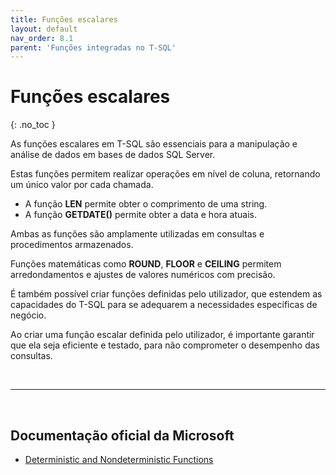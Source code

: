 ```yaml
---
title: Funções escalares
layout: default
nav_order: 8.1
parent: 'Funções integradas no T-SQL'
---
```




# Funções escalares
{: .no_toc }


As funções escalares em T-SQL são essenciais para a manipulação e análise de dados em bases de dados SQL Server. 

Estas funções permitem realizar operações em nível de coluna, retornando um único valor por cada chamada.

* A função **LEN** permite obter o comprimento de uma string.
* A função **GETDATE()** permite obter a data e hora atuais.

Ambas as funções são amplamente utilizadas em consultas e procedimentos armazenados.

Funções matemáticas como **ROUND**, **FLOOR** e **CEILING** permitem arredondamentos e ajustes de valores numéricos com precisão. 

É também possível criar funções definidas pelo utilizador, que estendem as capacidades do T-SQL para se adequarem a necessidades específicas de negócio. 


Ao criar uma função escalar definida pelo utilizador, é importante garantir que ela seja eficiente e testado, para não comprometer o desempenho das consultas. 

<br>

---

<br>

##  Documentação oficial da Microsoft

- [Deterministic and Nondeterministic Functions](https://learn.microsoft.com/en-us/sql/relational-databases/user-defined-functions/deterministic-and-nondeterministic-functions)
